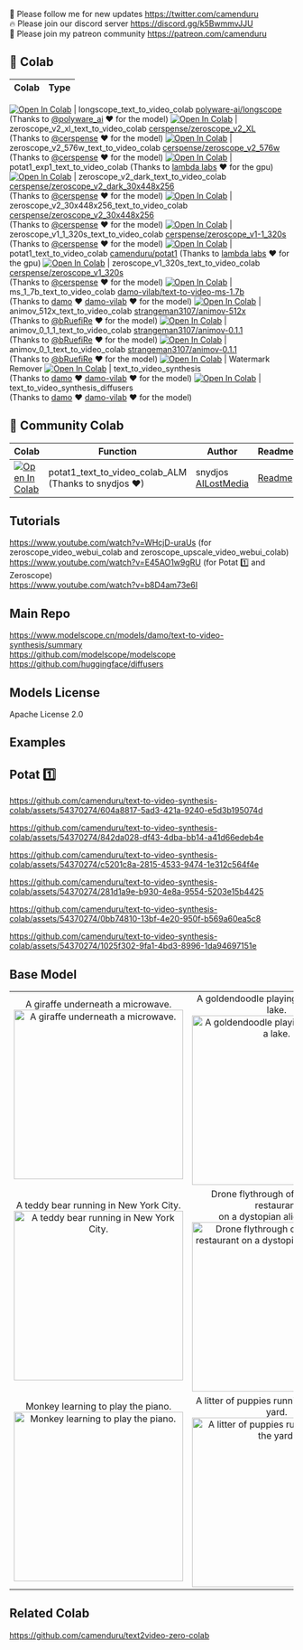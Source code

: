🐣 Please follow me for new updates https://twitter.com/camenduru <br />
🔥 Please join our discord server https://discord.gg/k5BwmmvJJU <br />
🥳 Please join my patreon community https://patreon.com/camenduru <br />

## 🦒 Colab

| Colab | Type
| --- | --- |
<!--
[![Open In Colab](https://colab.research.google.com/assets/colab-badge.svg)](https://colab.research.google.com/github/camenduru/text-to-video-synthesis-colab/blob/main/zeroscope_video_webui_colab.ipynb) | zeroscope_video_webui_colab [cerspense/zeroscope_v2_576w](https://huggingface.co/cerspense/zeroscope_v2_576w) (576x320 txt2vid) <br /> [cerspense/zeroscope_v2_30x448x256](https://huggingface.co/cerspense/zeroscope_v2_30x448x256) (448x256 txt2vid) <br /> [cerspense/zeroscope_v2_XL](https://huggingface.co/cerspense/zeroscope_v2_XL) <br /> (1024x576 vid2vid denoise strength between 0.66 and 0.85) <br /> (Thanks to [@cerspense](https://twitter.com/cerspense) ❤ for the model) <br /> (Thanks to [@kabachuha](https://github.com/kabachuha) ❤ for the [text2video webui extension](https://github.com/deforum-art/sd-webui-text2video))
[![Open In Colab](https://colab.research.google.com/assets/colab-badge.svg)](https://colab.research.google.com/github/camenduru/text-to-video-synthesis-colab/blob/main/zeroscope_v2_576w_video_webui_colab.ipynb) | zeroscope_v2_576w_video_webui_colab [cerspense/zeroscope_v2_576w](https://huggingface.co/cerspense/zeroscope_v2_576w) <br /> (576x320 txt2vid) <br /> (Thanks to [@cerspense](https://twitter.com/cerspense) ❤ for the model) <br /> (Thanks to [@kabachuha](https://github.com/kabachuha) ❤ for the [text2video webui extension](https://github.com/deforum-art/sd-webui-text2video))
[![Open In Colab](https://colab.research.google.com/assets/colab-badge.svg)](https://colab.research.google.com/github/camenduru/text-to-video-synthesis-colab/blob/main/zeroscope_upscale_video_webui_colab.ipynb) | zeroscope_upscale_video_webui_colab [cerspense/zeroscope_v2_XL](https://huggingface.co/cerspense/zeroscope_v2_XL) <br /> (1024x576 vid2vid denoise strength between 0.66 and 0.85) <br /> (Thanks to [@cerspense](https://twitter.com/cerspense) ❤ for the model) <br /> (Thanks to [@kabachuha](https://github.com/kabachuha) ❤ for the [text2video webui extension](https://github.com/deforum-art/sd-webui-text2video))
[![Open In Colab](https://colab.research.google.com/assets/colab-badge.svg)](https://colab.research.google.com/github/camenduru/text-to-video-synthesis-colab/blob/main/potat1_video_webui_colab.ipynb) | potat1_video_webui_colab (1024x576 txt2vid) (Thanks to [lambda labs](https://lambdalabs.com/) ❤ for the gpu)
-->
[![Open In Colab](https://colab.research.google.com/assets/colab-badge.svg)](https://colab.research.google.com/github/camenduru/text-to-video-synthesis-colab/blob/main/longscope_text_to_video_colab.ipynb) | longscope_text_to_video_colab [polyware-ai/longscope](https://huggingface.co/polyware-ai/longscope) <br /> (Thanks to [@polyware_ai](https://twitter.com/polyware_ai) ❤ for the model)
[![Open In Colab](https://colab.research.google.com/assets/colab-badge.svg)](https://colab.research.google.com/github/camenduru/text-to-video-synthesis-colab/blob/main/zeroscope_v2_xl_text_to_video_colab.ipynb) | zeroscope_v2_xl_text_to_video_colab [cerspense/zeroscope_v2_XL](https://huggingface.co/cerspense/zeroscope_v2_XL) <br /> (Thanks to [@cerspense](https://twitter.com/cerspense) ❤ for the model)
[![Open In Colab](https://colab.research.google.com/assets/colab-badge.svg)](https://colab.research.google.com/github/camenduru/text-to-video-synthesis-colab/blob/main/zeroscope_v2_576w_text_to_video_colab.ipynb) | zeroscope_v2_576w_text_to_video_colab [cerspense/zeroscope_v2_576w](https://huggingface.co/cerspense/zeroscope_v2_576w) <br /> (Thanks to [@cerspense](https://twitter.com/cerspense) ❤ for the model)
[![Open In Colab](https://colab.research.google.com/assets/colab-badge.svg)](https://colab.research.google.com/github/camenduru/text-to-video-synthesis-colab/blob/main/potat1_exp1_text_to_video_colab.ipynb) | potat1_exp1_text_to_video_colab (Thanks to [lambda labs](https://lambdalabs.com/) ❤ for the gpu)
[![Open In Colab](https://colab.research.google.com/assets/colab-badge.svg)](https://colab.research.google.com/github/camenduru/text-to-video-synthesis-colab/blob/main/zeroscope_v2_dark_text_to_video_colab.ipynb) | zeroscope_v2_dark_text_to_video_colab [cerspense/zeroscope_v2_dark_30x448x256](https://huggingface.co/cerspense/zeroscope_v2_dark_30x448x256) <br /> (Thanks to [@cerspense](https://twitter.com/cerspense) ❤ for the model)
[![Open In Colab](https://colab.research.google.com/assets/colab-badge.svg)](https://colab.research.google.com/github/camenduru/text-to-video-synthesis-colab/blob/main/zeroscope_v2_30x448x256_text_to_video_colab.ipynb) | zeroscope_v2_30x448x256_text_to_video_colab [cerspense/zeroscope_v2_30x448x256](https://huggingface.co/cerspense/zeroscope_v2_30x448x256) <br /> (Thanks to [@cerspense](https://twitter.com/cerspense) ❤ for the model)
[![Open In Colab](https://colab.research.google.com/assets/colab-badge.svg)](https://colab.research.google.com/github/camenduru/text-to-video-synthesis-colab/blob/main/zeroscope_v1_1_320s_text_to_video_colab.ipynb) | zeroscope_v1_1_320s_text_to_video_colab [cerspense/zeroscope_v1-1_320s](https://huggingface.co/cerspense/zeroscope_v1-1_320s) <br /> (Thanks to [@cerspense](https://twitter.com/cerspense) ❤ for the model)
[![Open In Colab](https://colab.research.google.com/assets/colab-badge.svg)](https://colab.research.google.com/github/camenduru/text-to-video-synthesis-colab/blob/main/potat1_text_to_video_colab.ipynb) | potat1_text_to_video_colab [camenduru/potat1](https://huggingface.co/camenduru/potat1) (Thanks to [lambda labs](https://lambdalabs.com/) ❤ for the gpu)
[![Open In Colab](https://colab.research.google.com/assets/colab-badge.svg)](https://colab.research.google.com/github/camenduru/text-to-video-synthesis-colab/blob/main/zeroscope_v1_320s_text_to_video_colab.ipynb) | zeroscope_v1_320s_text_to_video_colab [cerspense/zeroscope_v1_320s](https://huggingface.co/cerspense/zeroscope_v1_320s) <br /> (Thanks to [@cerspense](https://twitter.com/cerspense) ❤ for the model)
[![Open In Colab](https://colab.research.google.com/assets/colab-badge.svg)](https://colab.research.google.com/github/camenduru/text-to-video-synthesis-colab/blob/main/ms_1_7b_text_to_video_colab.ipynb) | ms_1_7b_text_to_video_colab [damo-vilab/text-to-video-ms-1.7b](https://huggingface.co/damo-vilab/text-to-video-ms-1.7b) <br /> (Thanks to [damo](https://damo.alibaba.com) ❤ [damo-vilab](https://github.com/damo-vilab) ❤ for the model)
[![Open In Colab](https://colab.research.google.com/assets/colab-badge.svg)](https://colab.research.google.com/github/camenduru/text-to-video-synthesis-colab/blob/main/animov_512x_text_to_video_colab.ipynb) | animov_512x_text_to_video_colab [strangeman3107/animov-512x](https://huggingface.co/strangeman3107/animov-512x) <br /> (Thanks to [@bRuefiRe](https://twitter.com/bRuefiRe) ❤ for the model)
[![Open In Colab](https://colab.research.google.com/assets/colab-badge.svg)](https://colab.research.google.com/github/camenduru/text-to-video-synthesis-colab/blob/main/animov_0_1_1_text_to_video_colab.ipynb) | animov_0_1_1_text_to_video_colab [strangeman3107/animov-0.1.1](https://huggingface.co/strangeman3107/animov-0.1.1) <br /> (Thanks to [@bRuefiRe](https://twitter.com/bRuefiRe) ❤ for the model)
[![Open In Colab](https://colab.research.google.com/assets/colab-badge.svg)](https://colab.research.google.com/github/camenduru/text-to-video-synthesis-colab/blob/main/animov_0_1_text_to_video_colab.ipynb) | animov_0_1_text_to_video_colab [strangeman3107/animov-0.1.1](https://huggingface.co/strangeman3107/animov-0.1) <br /> (Thanks to [@bRuefiRe](https://twitter.com/bRuefiRe) ❤ for the model)
[![Open In Colab](https://colab.research.google.com/assets/colab-badge.svg)](https://colab.research.google.com/github/camenduru/text-to-video-synthesis-colab/blob/main/watermark_remover_gradio.ipynb) | Watermark Remover
[![Open In Colab](https://colab.research.google.com/assets/colab-badge.svg)](https://colab.research.google.com/github/camenduru/text-to-video-synthesis-colab/blob/main/text_to_video_synthesis.ipynb) | text_to_video_synthesis <br /> (Thanks to [damo](https://damo.alibaba.com) ❤ [damo-vilab](https://github.com/damo-vilab) ❤ for the model)
[![Open In Colab](https://colab.research.google.com/assets/colab-badge.svg)](https://colab.research.google.com/github/camenduru/text-to-video-synthesis-colab/blob/main/text_to_video_synthesis_diffusers.ipynb) | text_to_video_synthesis_diffusers <br /> (Thanks to [damo](https://damo.alibaba.com) ❤ [damo-vilab](https://github.com/damo-vilab) ❤ for the model)

## 🦒 Community Colab

| Colab | Function | Author | Readme
| --- | --- | --- | --- |
[![Open In Colab](https://colab.research.google.com/assets/colab-badge.svg)](https://colab.research.google.com/drive/1TsZmatSu1-1lNBeOqz3_9Zq5P2c0xTTq) | potat1_text_to_video_colab_ALM (Thanks to snydjos ❤) | snydjos [AILostMedia](https://twitter.com/AILostMedia) | [Readme](https://www.ailostmedia.com/post/the-ai-lost-media-text-to-video-colab-workspace)

## Tutorials
https://www.youtube.com/watch?v=WHcjD-uraUs (for zeroscope_video_webui_colab and zeroscope_upscale_video_webui_colab) <br />
https://www.youtube.com/watch?v=E45AO1w9gRU (for Potat 1️⃣ and Zeroscope) <br />
https://www.youtube.com/watch?v=b8D4am73e6I <br />

## Main Repo
https://www.modelscope.cn/models/damo/text-to-video-synthesis/summary <br />
https://github.com/modelscope/modelscope <br />
https://github.com/huggingface/diffusers <br />

## Models License
Apache License 2.0

## Examples

## Potat 1️⃣

https://github.com/camenduru/text-to-video-synthesis-colab/assets/54370274/604a8817-5ad3-421a-9240-e5d3b195074d

https://github.com/camenduru/text-to-video-synthesis-colab/assets/54370274/842da028-df43-4dba-bb14-a41d66edeb4e

https://github.com/camenduru/text-to-video-synthesis-colab/assets/54370274/c5201c8a-2815-4533-9474-1e312c564f4e

https://github.com/camenduru/text-to-video-synthesis-colab/assets/54370274/281d1a9e-b930-4e8a-9554-5203e15b4425

https://github.com/camenduru/text-to-video-synthesis-colab/assets/54370274/0bb74810-13bf-4e20-950f-b569a60ea5c8

https://github.com/camenduru/text-to-video-synthesis-colab/assets/54370274/1025f302-9fa1-4bd3-8996-1da94697151e


## Base Model

<table><tbody><tr><td><center>
A giraffe underneath a microwave.
<br>
<img src="https://user-images.githubusercontent.com/54370274/226195676-edd1b5da-906c-445e-b6a5-612a4dbfb1fe.gif" alt="A giraffe underneath a microwave." style="width: 300px;">
</center></td><td><center>
A goldendoodle playing in a park by a lake.
<br>
<img src="https://user-images.githubusercontent.com/54370274/226195681-f54e38c2-1936-4153-b145-f238853a4df0.gif" alt="A goldendoodle playing in a park by a lake." style="width: 300px;">
</center></td><td><center>
A panda bear driving a car.
<br>
<img src="https://user-images.githubusercontent.com/54370274/226195685-e188e342-5c6d-4e68-ab3f-32e2d7d30e34.gif" alt="A panda bear driving a car." style="width: 300px;">
</center></td></tr><tr><td><center>
A teddy bear running in New York City.
<br>
<img src="https://user-images.githubusercontent.com/54370274/226195689-318e0e5e-ee14-4443-84a0-a3c8b07b8aed.gif" alt="A teddy bear running in New York City." style="width: 300px;">
</center></td><td><center>
Drone flythrough of a fast food restaurant 
<br>on a dystopian alien planet.
<br>
<img src="https://user-images.githubusercontent.com/54370274/226195692-0853b49a-9cd5-4f9b-84e6-2288632ca2f7.gif" alt="Drone flythrough of a fast food restaurant on a dystopian alien planet." style="width: 300px;">
</center></td><td><center>
A dog wearing a Superhero outfit with red cape 
<br>flying through the sky.
<br>
<img src="https://user-images.githubusercontent.com/54370274/226195699-14b16290-15e7-4577-aaae-ea16c15f44c3.gif" alt="A dog wearing a Superhero outfit with red cape flying through the sky." style="width: 300px;">
</center></td></tr><tr><td><center>
Monkey learning to play the piano.
<br>
<img src="https://user-images.githubusercontent.com/54370274/226195867-f6b079ff-ee1a-4dea-928c-dbf28d4a656e.gif" alt="Monkey learning to play the piano." style="width: 300px;">
</center></td><td><center>
A litter of puppies running through the yard.
<br>
<img src="https://user-images.githubusercontent.com/54370274/226195930-1fd957df-f403-4ae3-9a85-f4f954c82f5a.gif" alt="A litter of puppies running through the yard." style="width: 300px;">
</center></td><td><center>
Robot dancing in times square.
<br>
<img src="https://user-images.githubusercontent.com/54370274/226209983-eae320fc-078e-4e62-9989-d97beb9477eb.gif" alt="Robot dancing in times square." style="width: 300px;">
</center></td></tr></tbody></table>

## Related Colab
https://github.com/camenduru/text2video-zero-colab
